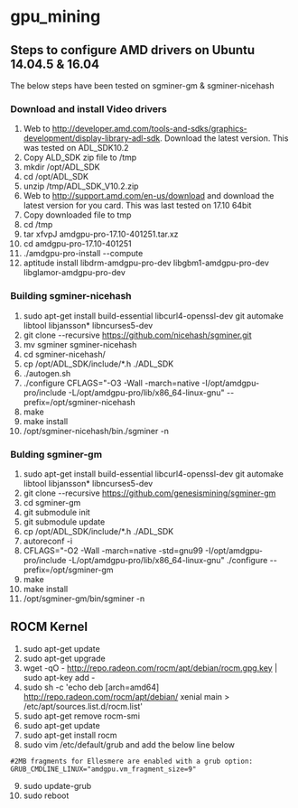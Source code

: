 # gpu_mining


## Steps to configure AMD drivers on Ubuntu 14.04.5 & 16.04
The below steps have been tested on sgminer-gm & sgminer-nicehash


### Download and install Video drivers
  1. Web to http://developer.amd.com/tools-and-sdks/graphics-development/display-library-adl-sdk. Download the latest version. This was tested on ADL_SDK10.2
  2. Copy ALD_SDK zip file to /tmp
  3. mkdir /opt/ADL_SDK
  4. cd /opt/ADL_SDK
  5. unzip /tmp/ADL_SDK_V10.2.zip
  6. Web to http://support.amd.com/en-us/download and download the latest version for you card. This was last tested on 17.10 64bit
  7. Copy downloaded file to tmp
  8. cd /tmp
  9. tar xfvpJ amdgpu-pro-17.10-401251.tar.xz
  10. cd amdgpu-pro-17.10-401251
  11. ./amdgpu-pro-install --compute
  12. aptitude install libdrm-amdgpu-pro-dev libgbm1-amdgpu-pro-dev libglamor-amdgpu-pro-dev

### Building sgminer-nicehash
  1. sudo apt-get install build-essential libcurl4-openssl-dev git automake libtool libjansson* libncurses5-dev
  2. git clone --recursive https://github.com/nicehash/sgminer.git
  3. mv sgminer sgminer-nicehash
  4. cd sgminer-nicehash/
  5. cp /opt/ADL_SDK/include/*.h ./ADL_SDK
  5. ./autogen.sh
  6. ./configure CFLAGS="-O3 -Wall -march=native -I/opt/amdgpu-pro/include -L/opt/amdgpu-pro/lib/x86_64-linux-gnu" --prefix=/opt/sgminer-nicehash
  7. make
  8. make install
  9. /opt/sgminer-nicehash/bin./sgminer -n

### Bulding sgminer-gm
  1. sudo apt-get install build-essential libcurl4-openssl-dev git automake libtool libjansson* libncurses5-dev
  2. git clone --recursive https://github.com/genesismining/sgminer-gm
  3. cd sgminer-gm
  4.  git submodule init
  5.  git submodule update
  6. cp /opt/ADL_SDK/include/*.h ./ADL_SDK
  7.  autoreconf -i
  8.  CFLAGS="-O2 -Wall -march=native -std=gnu99 -I/opt/amdgpu-pro/include -L/opt/amdgpu-pro/lib/x86_64-linux-gnu" ./configure --prefix=/opt/sgminer-gm
  9. make
  10. make install
  11. /opt/sgminer-gm/bin/sgminer -n
  
  
  
  
## ROCM Kernel
  1. sudo apt-get update
  2. sudo apt-get upgrade
  3. wget -qO - http://repo.radeon.com/rocm/apt/debian/rocm.gpg.key | sudo apt-key add -
  4. sudo sh -c 'echo deb [arch=amd64] http://repo.radeon.com/rocm/apt/debian/ xenial main > /etc/apt/sources.list.d/rocm.list'
  5. sudo apt-get remove rocm-smi
  6. sudo apt-get update
  7. sudo apt-get install rocm
  8. sudo vim /etc/default/grub and add the below line below 
```
#2MB fragments for Ellesmere are enabled with a grub option:
GRUB_CMDLINE_LINUX="amdgpu.vm_fragment_size=9"
```
  9. sudo update-grub 
 10. sudo reboot

